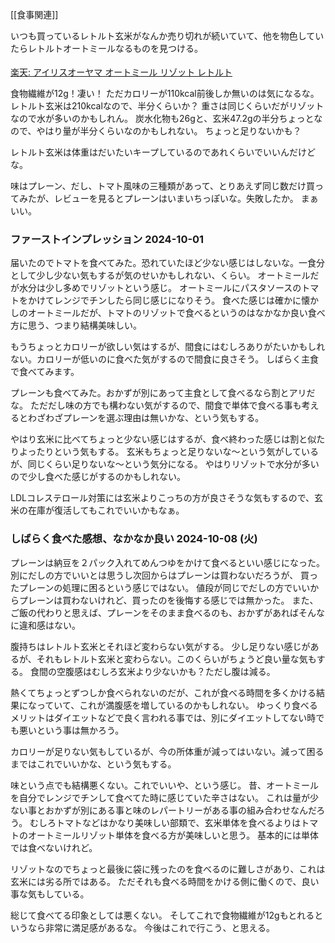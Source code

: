 [[食事関連]]

いつも買っているレトルト玄米がなんか売り切れが続いていて、他を物色していたらレトルトオートミールなるものを見つける。

<a href="https://hb.afl.rakuten.co.jp/ichiba/408be6c4.b1e3ebac.408be6c5.afcc7afe/?pc=https%3A%2F%2Fitem.rakuten.co.jp%2Fs-kodawari%2F311688%2F&link_type=pict&ut=eyJwYWdlIjoiaXRlbSIsInR5cGUiOiJwaWN0Iiwic2l6ZSI6IjI0MHgyNDAiLCJuYW0iOjEsIm5hbXAiOiJyaWdodCIsImNvbSI6MSwiY29tcCI6ImRvd24iLCJwcmljZSI6MSwiYm9yIjoxLCJjb2wiOjEsImJidG4iOjEsInByb2QiOjAsImFtcCI6ZmFsc2V9" target="_blank" rel="nofollow sponsored noopener" style="word-wrap:break-word;"><img src="https://hbb.afl.rakuten.co.jp/hgb/408be6c4.b1e3ebac.408be6c5.afcc7afe/?me_id=1393093&item_id=10004932&pc=https%3A%2F%2Fthumbnail.image.rakuten.co.jp%2F%400_mall%2Fs-kodawari%2Fcabinet%2Fjishahin47%2F311688_00.jpg%3F_ex%3D240x240&s=240x240&t=pict" border="0" style="margin:2px" alt="" title=""><br>
楽天: アイリスオーヤマ オートミール リゾット レトルト 
</a>

食物繊維が12g！凄い！
ただカロリーが110kcal前後しか無いのは気になるな。レトルト玄米は210kcalなので、半分くらいか？
重さは同じくらいだがリゾットなので水が多いのかもしれん。
炭水化物も26gと、玄米47.2gの半分ちょっとなので、やはり量が半分くらいなのかもしれない。
ちょっと足りないかも？

レトルト玄米は体重はだいたいキープしているのであれくらいでいいんだけどな。

味はプレーン、だし、トマト風味の三種類があって、とりあえず同じ数だけ買ってみたが、レビューを見るとプレーンはいまいちっぽいな。失敗したか。
まぁいい。

### ファーストインプレッション 2024-10-01 

届いたのでトマトを食べてみた。恐れていたほど少ない感じはしないな。一食分として少し少ない気もするが気のせいかもしれない、くらい。
オートミールだが水分は少し多めでリゾットという感じ。
オートミールにパスタソースのトマトをかけてレンジでチンしたら同じ感じになりそう。
食べた感じは確かに懐かしのオートミールだが、トマトのリゾットで食べるというのはなかなか良い食べ方に思う、つまり結構美味しい。

もうちょっとカロリーが欲しい気はするが、間食にはむしろありがたいかもしれない。カロリーが低いのに食べた気がするので間食に良さそう。
しばらく主食で食べてみます。

プレーンも食べてみた。おかずが別にあって主食として食べるなら割とアリだな。
ただだし味の方でも構わない気がするので、間食で単体で食べる事も考えるとわざわざプレーンを選ぶ理由は無いかな、という気もする。

やはり玄米に比べてちょっと少ない感じはするが、食べ終わった感じは割と似たりよったりという気もする。
玄米もちょっと足りないな〜という気がしているが、同じくらい足りないな〜という気分になる。
やはりリゾットで水分が多いので少し食べた感じがするのかもしれない。

LDLコレステロール対策には玄米よりこっちの方が良さそうな気もするので、玄米の在庫が復活してもこれでいいかもなぁ。

### しばらく食べた感想、なかなか良い 2024-10-08 (火)

プレーンは納豆を２パック入れてめんつゆをかけて食べるといい感じになった。別にだしの方でいいとは思うし次回からはプレーンは買わないだろうが、
買ったプレーンの処理に困るという感じではない。
値段が同じでだしの方でいいからプレーンは買わないけれど、買ったのを後悔する感じでは無かった。
また、ご飯の代わりと思えば、プレーンをそのまま食べるのも、おかずがあればそんなに違和感はない。

腹持ちはレトルト玄米とそれほど変わらない気がする。
少し足りない感じがあるが、それもレトルト玄米と変わらない。このくらいがちょうど良い量な気もする。
食間の空腹感はむしろ玄米より少ないかも？ただし腹は減る。

熱くてちょっとずつしか食べられないのだが、これが食べる時間を多くかける結果になっていて、これが満腹感を増しているのかもしれない。
ゆっくり食べるメリットはダイエットなどで良く言われる事では、別にダイエットしてない時でも悪いという事は無かろう。

カロリーが足りない気もしているが、今の所体重が減ってはいない。減って困るまではこれでいいかな、という気もする。

味という点でも結構悪くない。これでいいや、という感じ。
昔、オートミールを自分でレンジでチンして食べてた時に感じていた辛さはない。
これは量が少ない事とおかずが別にある事と味のレパートリーがある事の組み合わせなんだろう。
むしろトマトなどはかなり美味しい部類で、玄米単体を食べるよりはトマトのオートミールリゾット単体を食べる方が美味しいと思う。
基本的には単体では食べないけれど。

リゾットなのでちょっと最後に袋に残ったのを食べるのに難しさがあり、これは玄米には劣る所ではある。
ただそれも食べる時間をかける側に働くので、良い事な気もしている。

総じて食べてる印象としては悪くない。
そしてこれで食物繊維が12gもとれるというなら非常に満足感があるな。
今後はこれで行こう、と思える。
